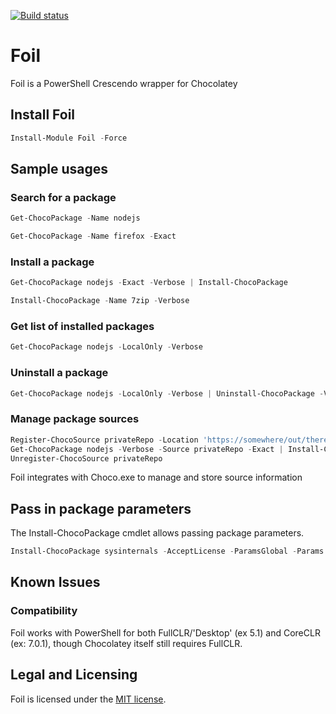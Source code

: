 [![Build status](https://ci.appveyor.com/api/projects/status/5jtvgyvlddnpsn1h?svg=true)](https://ci.appveyor.com/project/ethanbergstrom/foil)

# Foil
Foil is a PowerShell Crescendo wrapper for Chocolatey

## Install Foil
```PowerShell
Install-Module Foil -Force
```

## Sample usages
### Search for a package
```PowerShell
Get-ChocoPackage -Name nodejs

Get-ChocoPackage -Name firefox -Exact
```

### Install a package
```PowerShell
Get-ChocoPackage nodejs -Exact -Verbose | Install-ChocoPackage

Install-ChocoPackage -Name 7zip -Verbose
```
### Get list of installed packages
```PowerShell
Get-ChocoPackage nodejs -LocalOnly -Verbose
```
### Uninstall a package
```PowerShell
Get-ChocoPackage nodejs -LocalOnly -Verbose | Uninstall-ChocoPackage -Verbose
```

### Manage package sources
```PowerShell
Register-ChocoSource privateRepo -Location 'https://somewhere/out/there/api/v2/'
Get-ChocoPackage nodejs -Verbose -Source privateRepo -Exact | Install-ChocoPackage
Unregister-ChocoSource privateRepo
```

Foil integrates with Choco.exe to manage and store source information

## Pass in package parameters
The Install-ChocoPackage cmdlet allows passing package parameters.

```powershell
Install-ChocoPackage sysinternals -AcceptLicense -ParamsGlobal -Params '/InstallDir:c:\windows\temp\sysinternals /QuickLaunchShortcut:false' -Verbose
```

## Known Issues
### Compatibility
Foil works with PowerShell for both FullCLR/'Desktop' (ex 5.1) and CoreCLR (ex: 7.0.1), though Chocolatey itself still requires FullCLR.

## Legal and Licensing
Foil is licensed under the [MIT license](./LICENSE.txt).

